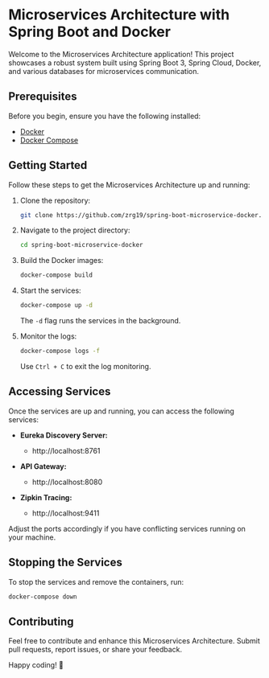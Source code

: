 

# Microservices Architecture with Spring Boot and Docker

Welcome to the Microservices Architecture application! This project showcases a robust system built using Spring Boot 3, Spring Cloud, Docker, and various databases for microservices communication.

## Prerequisites

Before you begin, ensure you have the following installed:

- [Docker](https://docs.docker.com/get-docker/)
- [Docker Compose](https://docs.docker.com/compose/install/)

## Getting Started

Follow these steps to get the Microservices Architecture up and running:

1. Clone the repository:

   ```bash
   git clone https://github.com/zrg19/spring-boot-microservice-docker.git
   ```

2. Navigate to the project directory:

   ```bash
   cd spring-boot-microservice-docker
   ```

3. Build the Docker images:

   ```bash
   docker-compose build
   ```

4. Start the services:

   ```bash
   docker-compose up -d
   ```

   The `-d` flag runs the services in the background.

5. Monitor the logs:

   ```bash
   docker-compose logs -f
   ```

   Use `Ctrl + C` to exit the log monitoring.

## Accessing Services

Once the services are up and running, you can access the following services:

- **Eureka Discovery Server:**
    - http://localhost:8761

- **API Gateway:**
    - http://localhost:8080

- **Zipkin Tracing:**
    - http://localhost:9411

Adjust the ports accordingly if you have conflicting services running on your machine.

## Stopping the Services

To stop the services and remove the containers, run:

```bash
docker-compose down
```

## Contributing

Feel free to contribute and enhance this Microservices Architecture. Submit pull requests, report issues, or share your feedback.

Happy coding! 🚀

